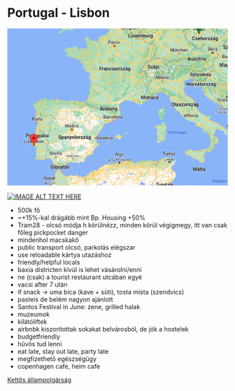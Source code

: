 # Portugal - Lisbon

![map.png](map.png)

[![IMAGE ALT TEXT HERE](https://img.youtube.com/vi/N8bHCHl8X_0/0.jpg)](https://www.youtube.com/watch?v=N8bHCHl8X_0)

* 500k fő
* ~+15%-kal drágább mint Bp. Housing +50%
* Tram28 - olcsó módja h körülnézz, minden körül végigmegy, itt van csak főleg pickpocket danger
* mindenhol macskakő
* public transport olcsó, parkolás elégszar
* use reloadable kártya utazáshoz
* friendly/helpful locals
* baxia districten kívül is lehet vásárolni/enni
* ne (csak) a tourist restaurant utcában egyé
* vacsi after 7 után
* if snack -> uma bica (kave + süti), tosta mista (szendvics)
* pasteis de belém nagyon ajánlott
* Santos Festival in June: zene, grilled halak
* muzeumok
* kilátóliftek
* airbnbk kiszorítottak sokakat belvárosból, de jók a hostelek
* budgetfriendly
* hűvös tud lenni
* eat late, stay out late, party late
* megfizethető egészségügy
* copenhagen cafe, heim cafe

<a href="https://www.europainstitut.hu/index.php/24-sonstiges/911-allampolgarsag-besznyak">Kettős állampolgárság</a>